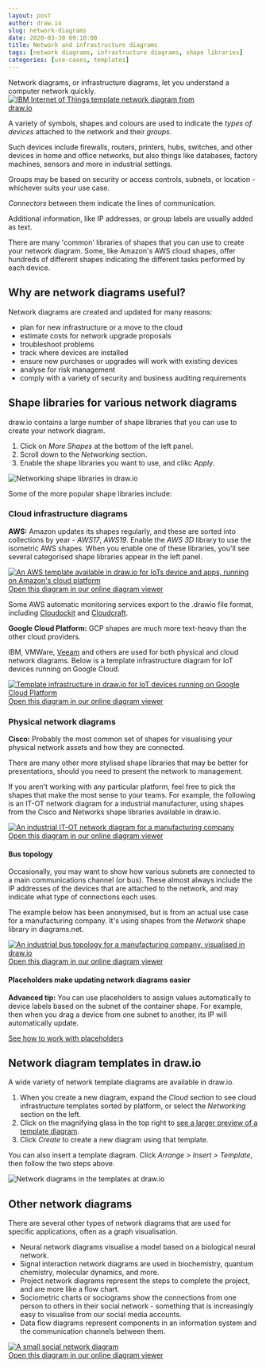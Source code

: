 ```yaml
---
layout: post
author: draw.io
slug: network-diagrams
date: 2020-03-30 09:10:00
title: Network and infrastructure diagrams
tags: [network diagrams, infrastructure diagrams, shape libraries]
categories: [use-cases, templates]
---
```


Network diagrams, or infrastructure diagrams, let you understand a computer network quickly.
<br />[<img src="/assets/img/blog/ibm-iot-network-diagram-template.png" style="width=100%;max-width:400px;height:auto;" alt="IBM Internet of Things template network diagram from draw.io">](https://viewer.diagrams.net/?lightbox=1&highlight=0000ff&edit=_blank&layers=1&nav=1&title=#Uhttps%3A%2F%2Fraw.githubusercontent.com%2Fjgraph%2Fdrawio-diagrams%2Fdev%2Ftemplates%2Fcloud%2Fibm_iot_architecture.xml)

A variety of symbols, shapes and colours are used to indicate the _types of devices_ attached to the network and their _groups_.

Such devices include firewalls, routers, printers, hubs, switches, and other devices in home and office networks, but also things like databases, factory machines, sensors and more in industrial settings.

Groups may be based on security or access controls, subnets, or location - whichever suits your use case.

_Connectors_ between them indicate the lines of communication.

Additional information, like IP addresses, or group labels are usually added as text.

There are many 'common' libraries of shapes that you can use to create your network diagram. Some, like Amazon's AWS cloud shapes, offer hundreds of different shapes indicating the different tasks performed by each device.

## Why are network diagrams useful?

Network diagrams are created and updated for many reasons:

* plan for new infrastructure or a move to the cloud
* estimate costs for network upgrade proposals
* troubleshoot problems
* track where devices are installed
* ensure new purchases or upgrades will work with existing devices
* analyse for risk management
* comply with a variety of security and business auditing requirements

## Shape libraries for various network diagrams

draw.io contains a large number of shape libraries that you can use to create your network diagram.
1. Click on _More Shapes_ at the bottom of the left panel.
2. Scroll down to the _Networking_ section.
3. Enable the shape libraries you want to use, and clikc _Apply_.

<img src="/assets/img/blog/networking-shape-libraries.png" style="max-width:100%;height:auto;" alt="Networking shape libraries in draw.io">

Some of the more popular shape libraries include:

### Cloud infrastructure diagrams

**AWS:** Amazon updates its shapes regularly, and these are sorted into collections by year - _AWS17_, _AWS19_. Enable the _AWS 3D_ library to use the isometric AWS shapes. When you enable one of these libraries, you'll see several categorised shape libraries appear in the left panel.

[<img src="/assets/img/blog/aws-iot-app-template.png" style="max-width:100%;height:auto;" alt="An AWS template available in draw.io for IoTs device and apps, running on Amazon's cloud platform">](https://viewer.diagrams.net/?lightbox=1&highlight=0000ff&edit=_blank&layers=1&nav=1&title=#Uhttps%3A%2F%2Fraw.githubusercontent.com%2Fjgraph%2Fdrawio-diagrams%2Fdev%2Ftemplates%2Fcloud%2Faws_10.xml)
<br />[Open this diagram in our online diagram viewer](https://viewer.diagrams.net/?lightbox=1&highlight=0000ff&edit=_blank&layers=1&nav=1&title=#Uhttps%3A%2F%2Fraw.githubusercontent.com%2Fjgraph%2Fdrawio-diagrams%2Fdev%2Ftemplates%2Fcloud%2Faws_10.xml)

Some AWS automatic monitoring services export to the .drawio file format, including [Cloudockit](/blog/cloudockit-to-drawio.html) and [Cloudcraft](/blog/drawio-aws-cloudcraft).

**Google Cloud Platform:** GCP shapes are much more text-heavy than the other cloud providers.

IBM, VMWare, [Veeam](/blog/veeam-stencils.html) and others are used for both physical and cloud network diagrams. Below is a template infrastructure diagram for IoT devices running on Google Cloud.

[<img src="/assets/img/blog/google-iot-template-example.png" style="max-width:100%;height:auto;" alt="Template infrastructure in draw.io for IoT devices running on Google Cloud Platform">](https://viewer.diagrams.net/?lightbox=1&highlight=0000ff&edit=_blank&layers=1&nav=1&title=#Uhttps%3A%2F%2Fraw.githubusercontent.com%2Fjgraph%2Fdrawio-diagrams%2Fdev%2Ftemplates%2Fgcp%2Finternet_of_things_mqtt_to_pubsub_broker.xml)
<br />[Open this diagram in our online diagram viewer](https://viewer.diagrams.net/?lightbox=1&highlight=0000ff&edit=_blank&layers=1&nav=1&title=#Uhttps%3A%2F%2Fraw.githubusercontent.com%2Fjgraph%2Fdrawio-diagrams%2Fdev%2Ftemplates%2Fgcp%2Finternet_of_things_mqtt_to_pubsub_broker.xml)

### Physical network diagrams

**Cisco:** Probably the most common set of shapes for visualising your physical network assets and how they are connected.

There are many other more stylised shape libraries that may be better for presentations, should you need to present the network to management.

If you aren't working with any particular platform, feel free to pick the shapes that make the most sense to your teams. For example, the following is an IT-OT network diagram for a industrial manufacturer, using shapes from the Cisco and Networks shape libraries available in draw.io.

[<img src="/assets/img/blog/industrial-it-ot-network-example.png" style="max-width:100%;height:auto;" alt="An industrial IT-OT network diagram for a manufacturing company">](https://viewer.diagrams.net/?lightbox=1&highlight=0000ff&edit=_blank&layers=1&nav=1&title=#Uhttps%3A%2F%2Fraw.githubusercontent.com%2Fjgraph%2Fdrawio-diagrams%2Fdev%2Fexamples%2Findustrial-iot-example.drawio)
<br />[Open this diagram in our online diagram viewer](https://viewer.diagrams.net/?lightbox=1&highlight=0000ff&edit=_blank&layers=1&nav=1&title=#Uhttps%3A%2F%2Fraw.githubusercontent.com%2Fjgraph%2Fdrawio-diagrams%2Fdev%2Fexamples%2Findustrial-iot-example.drawio)

#### Bus topology

Occasionally, you may want to show how various subnets are connected to a main communications channel (or bus). These almost always include the IP addresses of the devices that are attached to the network, and may indicate what type of connections each uses.

The example below has been anonymised, but is from an actual use case for a manufacturing company. It's using shapes from the _Network_ shape library in diagrams.net.

[<img src="/assets/img/blog/industrial-network-example.png" style="max-width:100%;height:auto;" alt="An industrial bus topology for a manufacturing company, visualised in draw.io">](https://viewer.diagrams.net/?lightbox=1&highlight=0000ff&edit=_blank&layers=1&nav=1&title=#Uhttps%3A%2F%2Fraw.githubusercontent.com%2Fjgraph%2Fdrawio-diagrams%2Fdev%2Fexamples%2Fbus-topology-example.drawio)
<br />[Open this diagram in our online diagram viewer](https://viewer.diagrams.net/?lightbox=1&highlight=0000ff&edit=_blank&layers=1&nav=1&title=#Uhttps%3A%2F%2Fraw.githubusercontent.com%2Fjgraph%2Fdrawio-diagrams%2Fdev%2Fexamples%2Fbus-topology-example.drawio)

#### Placeholders make updating network diagrams easier
**Advanced tip:** You can use placeholders to assign values automatically to device labels based on the subnet of the container shape. For example, then when you drag a device from one subnet to another, its IP will automatically update.

[See how to work with placeholders](/blog/placeholders)

## Network diagram templates in draw.io

A wide variety of network template diagrams are available in draw.io.
1. When you create a new diagram, expand the _Cloud_ section to see cloud infrastructure templates sorted by platform, or select the _Networking_ section on the left.
2. Click on the magnifying glass in the top right to [see a larger preview of a template diagram](/blog/template-diagrams.html).
3. Click _Create_ to create a new diagram using that template.

You can also insert a template diagram. Click _Arrange > Insert > Template_, then follow the two steps above.

<img src="/assets/img/blog/templates-network-diagrams.png" style="max-width:100%;height:auto;" alt="Network diagrams in the templates at draw.io">

## Other network diagrams

There are several other types of network diagrams that are used for specific applications, often as a graph visualisation.

* Neural network diagrams visualise a model based on a biological neural network.
* Signal interaction network diagrams are used in biochemistry, quantum chemistry, molecular dynamics, and more.
* Project network diagrams represent the steps to complete the project, and are more like a flow chart.
* Sociometric charts or sociograms show the connections from one person to others in their social network - something that is increasingly easy to visualise from our social media accounts.
* Data flow diagrams represent components in an information system and the communication channels between them.

[<img src="/assets/img/blog/social-network-example.png" style="max-width:100%;height:auto;" alt="A small social network diagram">](https://viewer.diagrams.net/?lightbox=1&highlight=0000ff&edit=_blank&layers=1&nav=1&title=#Uhttps%3A%2F%2Fraw.githubusercontent.com%2Fjgraph%2Fdrawio-diagrams%2Fdev%2Fexamples%2Fsociogram-example.drawio)
<br />[Open this diagram in our online diagram viewer](https://viewer.diagrams.net/?lightbox=1&highlight=0000ff&edit=_blank&layers=1&nav=1&title=#Uhttps%3A%2F%2Fraw.githubusercontent.com%2Fjgraph%2Fdrawio-diagrams%2Fdev%2Fexamples%2Fsociogram-example.drawio)
